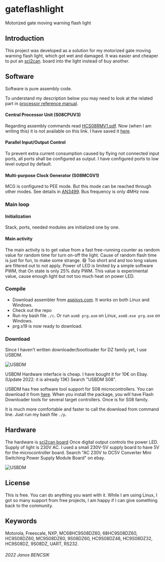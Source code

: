 # gateflashlight

Motorized gate moving warning flash light

## Introduction

This project was developed as a solution for my motorized gate moving warning flash light,
which got wet and damaged. It was easier and cheaper to put an
[sci2can](https://github.com/butyi/sci2can).
board into the light instead of buy another.

## Software

Software is pure assembly code.

To understand my description below you may need to look at the related part in
[processor reference manual](https://www.nxp.com/docs/en/data-sheet/MC9S08DZ60.pdf).

#### Central Processor Unit (S08CPUV3)
 
Regarding assembly commands read
[HCS08RMV1.pdf](https://www.nxp.com/docs/en/reference-manual/HCS08RMV1.pdf).
Now (when I am writing this) it is not available on this link. I have saved it
[here](https://github.com/butyi/sci2can/raw/master/hw/HCS08RMV1.pdf).

#### Parallel Input/Output Control

To prevent extra current consumption caused by flying not connected input ports,
all ports shall be configured as output. I have configured ports to low level
output by default.

#### Multi-purpose Clock Generator (S08MCGV1)

MCG is configured to PEE mode. But this mode can be reached through other modes.
See details in
[AN3499](https://www.nxp.com/docs/en/application-note/AN3499.pdf).
Bus frequency is only 4MHz now.

### Main loop

#### Initialization

Stack, ports, needed modules are initialized one by one.

#### Main activity

The main activity is to get value from a fast free-running counter
as random value for random time for turn on-off the light.
Cause of random flash time is just for fun, to make some strange. :smile:
Too short and and too long values are filtered out to not apply.
Power of LED is limited by a simple software PWM, that On state
is only 25% duty PWM. This value is experimental value, cause
enough light but not too much heat on power LED.

### Compile

- Download assembler from [aspisys.com](http://www.aspisys.com/asm8.htm).
  It works on both Linux and Windows.
- Check out the repo
- Run my bash file `./c`.
  Or run `asm8 prg.asm` on Linux, `asm8.exe prg.asm` on Windows.
- prg.s19 is now ready to download.

### Download

Since I haven't written downloader/bootloader for DZ family yet, I use USBDM.

![USBDM](https://github.com/butyi/sci2can/raw/master/pics/myusbdm.png)

USBDM Hardware interface is cheap. I have bought it for 10€ on Ebay.
(Update 2022: it is already 13€) Search "USBDM S08".

USBDM has free software tool support for S08 microcontrollers.
You can download it from [here](https://sourceforge.net/projects/usbdm/).
When you install the package, you will have Flash Downloader tools for several
target controllers. Once is for S08 family.

It is much more comfortable and faster to call the download from command line.
Just run my bash file `./p`.

## Hardware

The hardware is [sci2can board](https://github.com/butyi/sci2can)
Once digital output controls the power LED.
Supply of light is 230V AC. I used a small 230V-5V supply board to have 5V for
the microcontroller board.
Search "AC 230V to DC5V Converter Mini Switching Power Supply Module Board" on ebay.

![USBDM](https://github.com/butyi/gateflashlight/raw/master/pics/mini_power_supply_board.png)

## License

This is free. You can do anything you want with it.
While I am using Linux, I got so many support from free projects,
I am happy if I can give something back to the community.

## Keywords

Motorola, Freescale, NXP, MC68HC9S08DZ60, 68HC9S08DZ60, HC9S08DZ60, MC9S08DZ60,
9S08DZ60, HC9S08DZ48, HC9S08DZ32, HC9S08DZ, 9S08DZ, UART, RS232.

###### 2022 Janos BENCSIK


